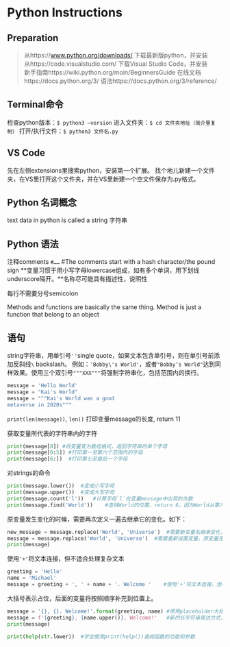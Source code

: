 # Python Instructions

## Preparation

> 从https://www.python.org/downloads/ 下载最新版python，并安装  
> 从https://code.visualstudio.com/ 下载Visual Studio Code，并安装  
> 新手指南https://wiki.python.org/moin/BeginnersGuide 
> 在线文档https://docs.python.org/3/ 
> 语法https://docs.python.org/3/reference/ 


## Terminal命令

检查python版本：`$ python3 —version`
进入文件夹：`$ cd 文件夹地址（简介里复制）`
打开/执行文件：`$ python3 文件名.py`

## VS Code

先在左侧extensions里搜索python，安装第一个扩展。
找个地儿新建一个文件夹，在VS里打开这个文件夹，并在VS里新建一个空文件保存为.py格式。

## Python 名词概念

text data in python is called a string 字符串
  
## Python 语法

注释comments
`#……` #The comments start with a hash character/the pound sign
**变量习惯于用小写字母lowercase组成，如有多个单词，用下划线underscore隔开。**名称尽可能具有描述性，说明性

每行不需要分号semicolon



Methods and functions are basically the same thing. Method is just a function that belong to an object

## 语句

string字符串，用单引号`''`single quote，如果文本包含单引号，则在单引号前添加反斜线`\` backslash。 例如：`'Bobby\'s World'`，或者`"Bobby’s World"`达到同样效果。使用三个双引号`"""XXX"""`将强制字符串化，包括范围内的换行。

```python
message = 'Hello World'  
message = "Kai's World"
message = """Kai's World was a good
metaverse in 2020s"""
```

`print(len(message))`, `len()` 打印变量message的长度, return 11  

获取变量所代表的字符串内的字符

```python
print(message[0]) #将变量变为数组格式，返回字符串的单个字母
print(message[0:5]) #打印第一至第六个范围内的字母
print(message[6:])  #打印第七至最后一个字母
```

对strings的命令

```python
print(message.lower())  #变成小写字母
print(message.upper())  #变成大写字母
print(message.count('l'))   #计算字母`l`在变量message中出现的次数
print(message.find('World'))    #查找World的位置，return 6，因为World从第六个开始。如果找不到，则return -1
```

原变量发生变化的时候，需要再次定义一遍去继承它的变化。如下：

```python
new_message = message.replace('World', 'Universe')  #需要新变量名继承变化，原变量无法更新。
message = message.replace('World', 'Universe')  #需要重新设置变量，原变量无法自动更新改变。
print(message)
```

使用`'+'`将文本连接，但不适合处理复杂文本

```python
greeting = 'Hello'
name = 'Michael'
message = greeting + ', ' + name + '. Welcome '    #使用'+'将文本连接，但不适合处理复杂文本
```

大括号表示占位，后面的变量将按照顺序补充到位置上。
```python
message = '{}, {}. Welcome!'.format(greeting, name) #使用placeholder大括号占据空位，用format函数填充空位
message = f'{greeting}, {name.upper()}. Welcome!'   #新的长字符串表达方式，用f，并将内容填写在大括号内，不再用format函数。并且可在大括号内继续使用其他函数
print(message)

print(help(str.lower))  #学会使用print(help())查阅函数的功能和参数

